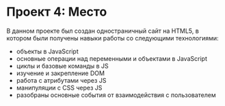 # Проект 4: Место

В данном проекте был создан одностраничный сайт на HTML5, в котором были получены навыки работы со следующими технологиями:

* объекты в JavaScript
* основные операции над переменными и объектами в JavaScript
* циклы и базовые команды в JS
* изучение и закрепление DOM
* работа с атрибутами через JS
* манипуляции с CSS через JS
* разобраны основные события от взаимодействия с пользователем

